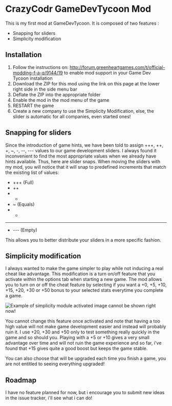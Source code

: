 CrazyCodr GameDevTycoon Mod
===========================
This is my first mod at GameDevTycoon. It is composed of two features :

- Snapping for sliders
- Simplicity modification

Installation
------------
1. Follow the instructions on: http://forum.greenheartgames.com/t/official-modding-f-a-q/9144/19 to enable mod support in your Game Dev Tycoon installation
2. Download the ZIP for this mod using the link on this page at the lower right side in the side menu bar
3. Deflate the ZIP into the appropriate folder
4. Enable the mod in the mod menu of the game
5. RESTART the game
6. Create a new company to use the Simplicity Modification, else, the slider is automatic for all companies, even started ones!

Snapping for sliders
--------------------
Since the introduction of game hints, we have been told to assign +++, ++, +, ~, -, --, --- values to our game development sliders. I always found it inconvenient to find the most appropriate values when we already have hints available. Thus, here are slider snaps. When moving the sliders with my mod, you will notice that it will snap to predefined increments that match the existing list of values:

- +++ (Full)
- ++
- +
- ~ (Equals)
- -
- --
- --- (Empty)

This allows you to better distribute your sliders in a more specific fashion.

Simplicity modification
-----------------------
I always wanted to make the game simpler to play while not inducing a real cheat like advantage. This modification is a turn on/off feature that you activate within the options tab when starting a new game. The mod allows you to turn on or off the cheat feature by selecting if you want a +0, +5, +10, +15, +20, +30 or +50 bonus to your selected stats everytime you complete a game.

![Example of simplicity module activated image cannot be shown right now!](https://github.com/crazycodr/gdt-crazycodr-mod/blob/master/simplicity/example.png "Example of simplicity module activated")

You cannot change this feature once activated and note that having a too high value will not make game development easier and instead will probably ruin it. I use +20, +30 and +50 only to test something really quickly in the game and so should you. Playing with a +5 or +10 gives a very small advantage over time and will not ruin the game experience and so far, i've found that +15 gives quite a good boost but keeps the game stable.

You can also choose that will be upgraded each time you finish a game, you are not entitled to seeing everything upgraded!

Roadmap
-------
I have no feature planned for now, but i encourage you to submit new ideas in the issue tracker, i'll see what i can do!
